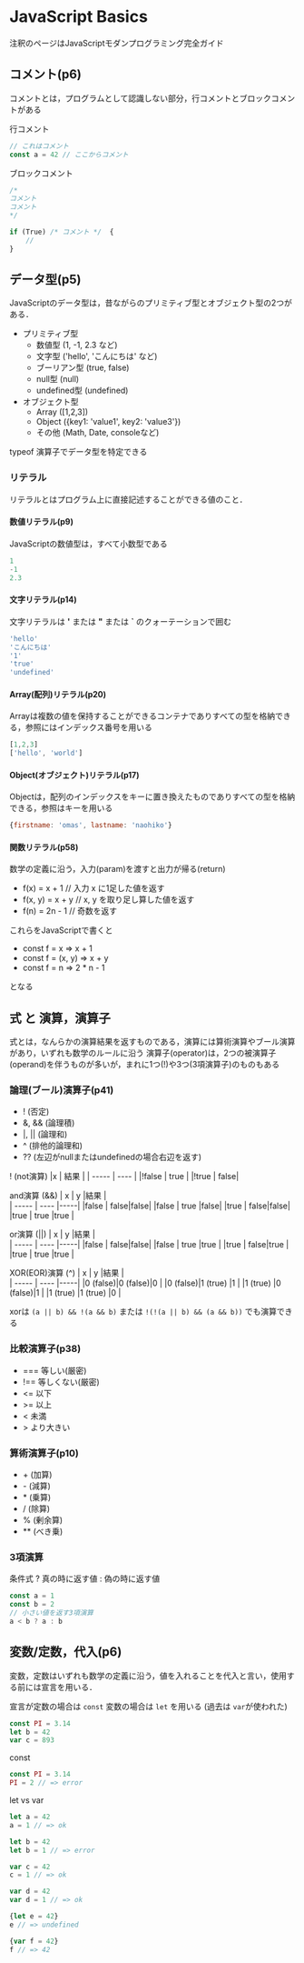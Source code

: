 # JavaScript Basics

注釈のページはJavaScriptモダンプログラミング完全ガイド

## コメント(p6)

コメントとは，プログラムとして認識しない部分，行コメントとブロックコメントがある

行コメント
```js
// これはコメント
const a = 42 // ここからコメント
```

ブロックコメント
```js
/*
コメント
コメント
*/

if (True) /* コメント */  {
    //
}
```

## データ型(p5)

JavaScriptのデータ型は，昔ながらのプリミティブ型とオブジェクト型の2つがある．

- プリミティブ型
    - 数値型 (1, -1, 2.3 など)
    - 文字型 ('hello', 'こんにちは' など)
    - ブーリアン型 (true, false) 
    - null型 (null)
    - undefined型 (undefined)
- オブジェクト型
    - Array ([1,2,3])
    - Object ({key1: 'value1', key2: 'value3'})
    - その他 (Math, Date, consoleなど)

typeof 演算子でデータ型を特定できる

### リテラル

リテラルとはプログラム上に直接記述することができる値のこと．


#### 数値リテラル(p9)

JavaScriptの数値型は，すべて小数型である

```js
1
-1
2.3
```
#### 文字リテラル(p14)

文字リテラルは **'** または **"** または **`** のクォーテーションで囲む

```js
'hello'
'こんにちは'
'1'
'true'
'undefined'
```

#### Array(配列)リテラル(p20)

Arrayは複数の値を保持することができるコンテナでありすべての型を格納できる，参照にはインデックス番号を用いる

```js
[1,2,3]
['hello', 'world']
```

#### Object(オブジェクト)リテラル(p17)

Objectは，配列のインデックスをキーに置き換えたものでありすべての型を格納できる，参照はキーを用いる

```js
{firstname: 'omas', lastname: 'naohiko'}
```

#### 関数リテラル(p58)

数学の定義に沿う，入力(param)を渡すと出力が帰る(return)

- f(x) = x + 1      // 入力 x に1足した値を返す
- f(x, y) = x + y   // x, y を取り足し算した値を返す
- f(n) = 2n - 1     // 奇数を返す

これらをJavaScriptで書くと

- const f = x => x + 1
- const f = (x, y) => x + y
- const f = n => 2 * n - 1

となる


## 式 と 演算，演算子

式とは，なんらかの演算結果を返すものである，演算には算術演算やブール演算があり，いずれも数学のルールに沿う
演算子(operator)は，2つの被演算子(operand)を伴うものが多いが，まれに1つ(!)や3つ(3項演算子)のものもある 

### 論理(ブール)演算子(p41)

- ! (否定)
- &, &&  (論理積)
- |, ||  (論理和)
- ^   (排他的論理和)
- ?? (左辺がnullまたはundefinedの場合右辺を返す)

! (not演算)
|x      | 結果 |
| ----- | ---- |
|!false | true |
|!true  | false| 

and演算 (&&)
| x     |  y   |結果 |      
| ----- | ---- |-----|
|false  | false|false|
|false  | true |false| 
|true   | false|false|
|true   | true |true | 

or演算  (||)
| x     |  y   |結果 |      
| ----- | ---- |-----|
|false  | false|false|
|false  | true |true | 
|true   | false|true |
|true   | true |true | 

XOR(EOR)演算 (^)
| x       |  y      |結果 |      
| -----   | ----    |-----|
|0 (false)|0 (false)|0    |
|0 (false)|1 (true) |1    | 
|1 (true) |0 (false)|1    |
|1 (true) |1 (true) |0    | 

xorは ```(a || b) && !(a && b)``` または ```!(!(a || b) && (a && b))``` でも演算できる


### 比較演算子(p38)

- === 等しい(厳密)
- !== 等しくない(厳密)
- <=  以下
- \>=  以上
- <   未満
- \>   より大きい

### 算術演算子(p10)

- \+ (加算)
- \- (減算)
- \* (乗算)
- / (除算)
- % (剰余算)
- ** (べき乗)

### 3項演算

条件式 ? 真の時に返す値 : 偽の時に返す値

```js
const a = 1
const b = 2
// 小さい値を返す3項演算
a < b ? a : b
```

## 変数/定数，代入(p6)

変数，定数はいずれも数学の定義に沿う，値を入れることを代入と言い，使用する前には宣言を用いる．

宣言が定数の場合は ```const``` 変数の場合は ```let``` を用いる (過去は ```var```が使われた)

```js
const PI = 3.14
let b = 42
var c = 893
```

const
```js
const PI = 3.14
PI = 2 // => error
```

let vs var
```js
let a = 42
a = 1 // => ok

let b = 42
let b = 1 // => error

var c = 42
c = 1 // => ok

var d = 42
var d = 1 // => ok

{let e = 42}
e // => undefined

{var f = 42}
f // => 42
```
